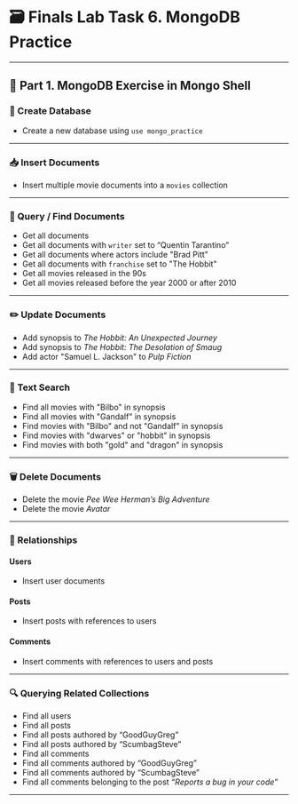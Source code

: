 # 🗃️ Finals Lab Task 6. MongoDB Practice

---

## 📌 Part 1. MongoDB Exercise in Mongo Shell

### 📁 Create Database

- Create a new database using `use mongo_practice`

---

### 📥 Insert Documents

- Insert multiple movie documents into a `movies` collection

---

### 🔎 Query / Find Documents

- Get all documents  
- Get all documents with `writer` set to “Quentin Tarantino”  
- Get all documents where actors include "Brad Pitt"  
- Get all documents with `franchise` set to "The Hobbit"  
- Get all movies released in the 90s  
- Get all movies released before the year 2000 or after 2010  

---

### ✏️ Update Documents

- Add synopsis to *The Hobbit: An Unexpected Journey*  
- Add synopsis to *The Hobbit: The Desolation of Smaug*  
- Add actor "Samuel L. Jackson" to *Pulp Fiction*  

---

### 🧠 Text Search

- Find all movies with "Bilbo" in synopsis  
- Find all movies with "Gandalf" in synopsis  
- Find movies with "Bilbo" and not "Gandalf" in synopsis  
- Find movies with "dwarves" or "hobbit" in synopsis  
- Find movies with both "gold" and "dragon" in synopsis  

---

### 🗑️ Delete Documents

- Delete the movie *Pee Wee Herman’s Big Adventure*  
- Delete the movie *Avatar*  

---

### 👥 Relationships

#### Users  
- Insert user documents

#### Posts  
- Insert posts with references to users

#### Comments  
- Insert comments with references to users and posts

---

### 🔍 Querying Related Collections

- Find all users  
- Find all posts  
- Find all posts authored by “GoodGuyGreg”  
- Find all posts authored by “ScumbagSteve”  
- Find all comments  
- Find all comments authored by “GoodGuyGreg”  
- Find all comments authored by “ScumbagSteve”  
- Find all comments belonging to the post *“Reports a bug in your code”*

---
